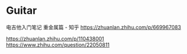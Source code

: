 # Guitar

电吉他入门笔记 重金属篇 - 知乎 https://zhuanlan.zhihu.com/p/669967083


https://zhuanlan.zhihu.com/p/110438001
https://www.zhihu.com/question/22050811
